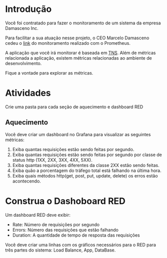 # Introdução

Você foi contratado para fazer o monitoramento de um sistema da empresa Damasceno Inc.

Para facilitar a sua atuação nesse projeto, o CEO Marcelo Damasceno cedeu o [link](http://34.121.40.211:9090) do monitoramento realizado com o Prometheus.

A aplicação que você irá monitorar é baseada em [TNS](https://github.com/grafana/tns). Além de métricas relacionada a aplicação, existem métricas relacionadas ao ambiente de desenvolvimento.

Fique a vontade para explorar as métricas.

# Atividades

Crie uma pasta para cada seção de aquecimento e dashboard RED

## Aquecimento

Você deve criar um dashboard no Grafana para visualizar as seguintes métricas:

1. Exiba quantas requisições estão sendo feitas por segundo.
2. Exiba quantas requisições estão sendo feitas por segundo por classe de status http (1XX, 2XX, 3XX, 4XX, 5XX).
3. Exiba quantas requisições diferentes da classe 2XX estão sendo feitas.
4. Exiba quão a porcentagem do tráfego total está falhando na última hora.
5. Exiba quais métodos http(get, post, put, update, delete) os erros estão acontecendo.

# Construa o Dashoboard RED

Um dashboard RED deve exibir:

- Rate: Número de requisições por segundo
- Errors: Número das requisições que estão falhando
- Duration: A quantidade de tempo de resposta das requisições

Você deve criar uma linhas com os gráficos necessários para o RED para três partes do sistema: Load Balance, App, DataBase.
